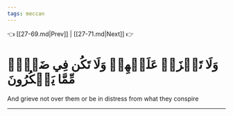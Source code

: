 ```yaml
---
tags: meccan
---
```


👈 [[27-69.md|Prev]] | [[27-71.md|Next]] 👉

# وَلَا تَحۡزَنۡ عَلَيۡهِمۡ وَلَا تَكُن فِي ضَيۡقٖ مِّمَّا يَمۡكُرُونَ

And grieve not over them or be in distress from what they conspire

---

